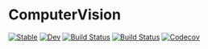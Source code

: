 # ComputerVision

[![Stable](https://img.shields.io/badge/docs-stable-blue.svg)](https://zygmuntszpak.github.io/ComputerVision.jl/stable)
[![Dev](https://img.shields.io/badge/docs-dev-blue.svg)](https://zygmuntszpak.github.io/ComputerVision.jl/dev)
[![Build Status](https://travis-ci.com/zygmuntszpak/ComputerVision.jl.svg?branch=master)](https://travis-ci.com/zygmuntszpak/ComputerVision.jl)
[![Build Status](https://ci.appveyor.com/api/projects/status/github/zygmuntszpak/ComputerVision.jl?svg=true)](https://ci.appveyor.com/project/zygmuntszpak/ComputerVision-jl)
[![Codecov](https://codecov.io/gh/zygmuntszpak/ComputerVision.jl/branch/master/graph/badge.svg)](https://codecov.io/gh/zygmuntszpak/ComputerVision.jl)

